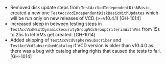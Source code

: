 * Removed disk update steps from `TestAccVcdIndependentDiskBasic`, created a new one `TestAccVcdIndependentDiskBasicWithUpdates` which will be run only on new releases of VCD (>=v10.4.1) [GH-1014]
* Increased sleep in between testing steps in `TestAccVcdNsxtDynamicSecurityGroupVdcGroupCriteriaWithVms` from 15s to 25s to let VMs get created. [GH-1014]
* Added skipping of `TestAccVcdVsphereSubscriber` and `TestAccVcdSubscribedCatalog` if VCD version is older than v10.4.0 as there was a bug with catalog sharing rights that caused the tests to fail. [GH-1014] 